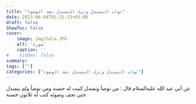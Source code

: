 ```yaml
---
title: "ثواب التمندل وترك التمندل بعد الوضوء"
date: 2023-06-04T01:21:13+03:00
draft: false
ShowToc: False
cover:
    image: img/hala.JPG
    alt: 'صورة'
    caption: ''
#    hidden: false
summary: 
tags: [""]
categories: ["ثواب التمندل وترك التمندل بعد الوضوء"]
---
```

عن أبي عبد الله عليه‌السلام قال : من توضأ وتمندل كتبت له حسنة
ومن توضأ ولم يتمندل حتى تجف وضوئه كتب له ثلاثون حسنة.

